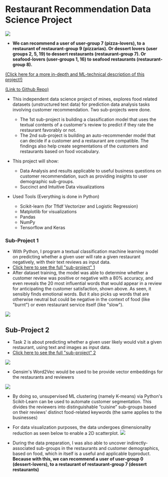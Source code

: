 # Restaurant Recommendation Data Science Project

![](images/images_food_recommendation/foodcluster.png) 
* **We can recommend a user of user-group 7 (pizza-lovers), to a restaurant of restaurant-group 9 (pizzarias). Or dessert lovers (user groups 2, 5, 19) to dessert restaurants (restaurant-group 7). Or seafood-lovers (user-groups 1, 16) to seafood restaurants (restaurant-group 8).**

[(Click here for a more in-depth and ML-technical description of this project!)](/food_recommendation.md)

[(Link to Github Repo)](https://github.com/benduong2001/Food-Recommendation)

* This independent data science project of mines, explores food related datasets (unstructured text data) for prediction data analysis tasks involving customer recommendation. Two sub-projects were done.
    * The 1st sub-project is building a classification model that uses the textual contents of a customer's review to predict if they rate the restaurant favorably or not. 
    * The 2nd sub-project is building an auto-recommender model that can decide if a customer and a restaurant are compatible. The findings also help create segmentations of the customers and restaurants based on food vocabulary.
* This project will show:
   * Data Analysis and results applicable to useful business questions on customer recommendation, such as providing insights to user demographic sub-groups.
   * Succinct and Intuitive Data visualizations

* Used Tools (Everything is done in Python)
  * Scikit-learn (for TfIdf Vectorizer and Logistic Regression)
  * Matplotlib for visualizations
  * Pandas
  * NumPy
  * Tensorflow and Keras

### Sub-Project 1

* With Python, I program a textual classification machine learning model on predicting whether a given user will rate a given restaurant negatively, with their text reviews as input data.
* [Click here to see the full "sub-project" 1](https://benduong2001.github.io/food_recommendation_part1.html)
* After dataset training, the model was able to determine whether a customer review was positive or negative with a 80% accuracy, and even reveals the 20 most influential words that would appear in a review for anticipating the customer satisfaction, shown above. As seen, it sensibly finds emotional words. But it also picks up words that are otherwise neutral but could be negative in the context of food (like "burnt") or even restaurant service itself (like "slow").

![](images/images_food_recommendation/food_sentiment_coefficients.png) 

## Sub-Project 2

* Task 2 is about predicting whether a given user likely would visit a given restaurant, using text and images as input data.
* [Click here to see the full "sub-project" 2](https://benduong2001.github.io/food_recommendation_part2.html)

![](images/images_food_recommendation/model_architecture.png) 

* Gensim's Word2Vec would be used to be provide vector embeddings for the restaurants and reviewers

![](images/images_food_recommendation/food_word_arithmetic.png) 

* By doing so, unsupervised ML clustering (namely K-means) via Python's Scikit-Learn can be used to automate customer segmentation. This divides the reviewers into distinguishable ”cuisine” sub-groups based on their reviews’ distinct food-related keywords (the same applies to the businesses)
* For data visualization purposes, the data undergoes dimensionality reduction as seen below to enable a 2D scatterplot.
![](images/images_food_recommendation/keywords_users_business.png) 

* During the data preparation, I was also able to uncover indirectly-associated sub-groups in the restaurants and customer demographics, based on food, which in itself is a useful and applicable byproduct. **Because with this, we can recommend a user of user-group 0 (dessert-lovers), to a restaurant of restaurant-group 7 (dessert restaurants)**
